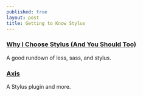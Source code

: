 ```yaml
---
published: true
layout: post
title: Getting to Know Stylus
---
```



### [Why I Choose Stylus (And You Should Too)](http://webdesign.tutsplus.com/articles/why-i-choose-stylus-and-you-should-too--webdesign-18412)

A good rundown of less, sass, and stylus.

### [Axis](http://axis.netlify.com/)

A Stylus plugin and more.

